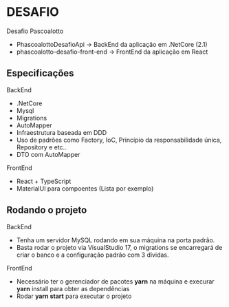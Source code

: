 # DESAFIO
Desafio Pascoalotto

- PhascoalottoDesafioApi -> BackEnd da aplicação em .NetCore (2.1)
- phascoalotto-desafio-front-end -> FrontEnd da aplicação em React

## Especificações

BackEnd
 - .NetCore
 - Mysql
 - Migrations
 - AutoMapper
 - Infraestrutura baseada em DDD
 - Uso de padrões como Factory, IoC, Princípio da responsabilidade única, Repository e etc..
 - DTO com AutoMapper
 
 FrontEnd
  - React + TypeScript
  - MaterialUI para compoentes (Lista por exemplo)
  
## Rodando o projeto

BackEnd
 - Tenha um servidor MySQL rodando em sua máquina na porta padrão.
 - Basta rodar o projeto via VisualStudio 17, o migrations se encarregará de criar o banco e a configuração padrão com 3 dívidas.
 
FrontEnd
 - Necessário ter o gerenciador de pacotes **yarn** na máquina e execurar **yarn** install para obter as dependências
 - Rodar **yarn start** para executar o projeto
